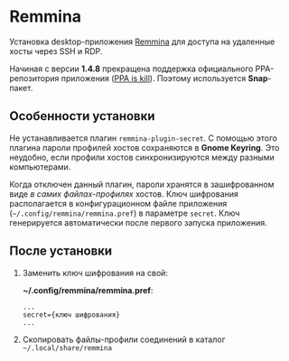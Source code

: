 # Remmina

Установка desktop-приложения [Remmina](https://remmina.org/) для
доступа на удаленные хосты через SSH и RDP.

Начиная с версии **1.4.8** прекращена поддержка официального PPA-репозитория
приложения ([PPA is kill](https://remmina.org/oh-flatpak/)). Поэтому используется **Snap**-пакет.

## Особенности установки

Не устанавливается плагин `remmina-plugin-secret`. С помощью этого
плагина пароли профилей хостов сохраняются в **Gnome Keyring**.
Это неудобно, если профили хостов синхронизируются между разными
компьютерами.

Когда отключен данный плагин, пароли хранятся в зашифрованном виде
_в самих файлах-профилях_ хостов. Ключ шифрования располагается
в конфигурационном файле приложения (`~/.config/remmina/remmina.pref`)
в параметре `secret`. Ключ генерируется автоматически после первого
запуска приложения.

## После установки

1. Заменить ключ шифрования на свой:

    **~/.config/remmina/remmina.pref**:
    ```
    ...
    secret={ключ шифрования}
    ...
    ```
1. Скопировать файлы-профили соединений в каталог `~/.local/share/remmina`
